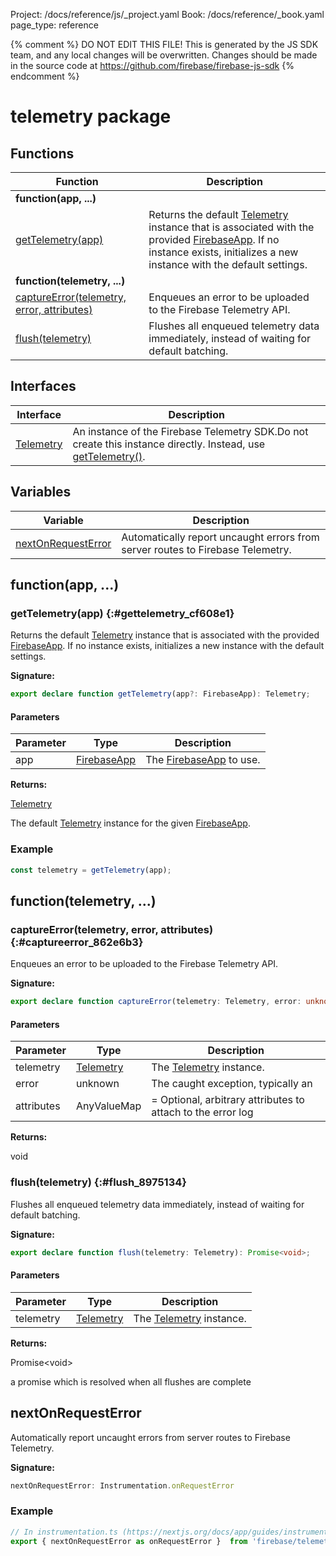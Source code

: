 Project: /docs/reference/js/_project.yaml
Book: /docs/reference/_book.yaml
page_type: reference

{% comment %}
DO NOT EDIT THIS FILE!
This is generated by the JS SDK team, and any local changes will be
overwritten. Changes should be made in the source code at
https://github.com/firebase/firebase-js-sdk
{% endcomment %}

# telemetry package

## Functions

|  Function | Description |
|  --- | --- |
|  <b>function(app, ...)</b> |
|  [getTelemetry(app)](./telemetry.md#gettelemetry_cf608e1) | Returns the default [Telemetry](./telemetry.telemetry.md#telemetry_interface) instance that is associated with the provided [FirebaseApp](./app.firebaseapp.md#firebaseapp_interface)<!-- -->. If no instance exists, initializes a new instance with the default settings. |
|  <b>function(telemetry, ...)</b> |
|  [captureError(telemetry, error, attributes)](./telemetry.md#captureerror_862e6b3) | Enqueues an error to be uploaded to the Firebase Telemetry API. |
|  [flush(telemetry)](./telemetry.md#flush_8975134) | Flushes all enqueued telemetry data immediately, instead of waiting for default batching. |

## Interfaces

|  Interface | Description |
|  --- | --- |
|  [Telemetry](./telemetry.telemetry.md#telemetry_interface) | An instance of the Firebase Telemetry SDK.<!-- -->Do not create this instance directly. Instead, use [getTelemetry()](./telemetry.md#gettelemetry_cf608e1)<!-- -->. |

## Variables

|  Variable | Description |
|  --- | --- |
|  [nextOnRequestError](./telemetry.md#nextonrequesterror) | Automatically report uncaught errors from server routes to Firebase Telemetry. |

## function(app, ...)

### getTelemetry(app) {:#gettelemetry_cf608e1}

Returns the default [Telemetry](./telemetry.telemetry.md#telemetry_interface) instance that is associated with the provided [FirebaseApp](./app.firebaseapp.md#firebaseapp_interface)<!-- -->. If no instance exists, initializes a new instance with the default settings.

<b>Signature:</b>

```typescript
export declare function getTelemetry(app?: FirebaseApp): Telemetry;
```

#### Parameters

|  Parameter | Type | Description |
|  --- | --- | --- |
|  app | [FirebaseApp](./app.firebaseapp.md#firebaseapp_interface) | The [FirebaseApp](./app.firebaseapp.md#firebaseapp_interface) to use. |

<b>Returns:</b>

[Telemetry](./telemetry.telemetry.md#telemetry_interface)

The default [Telemetry](./telemetry.telemetry.md#telemetry_interface) instance for the given [FirebaseApp](./app.firebaseapp.md#firebaseapp_interface)<!-- -->.

### Example


```javascript
const telemetry = getTelemetry(app);

```

## function(telemetry, ...)

### captureError(telemetry, error, attributes) {:#captureerror_862e6b3}

Enqueues an error to be uploaded to the Firebase Telemetry API.

<b>Signature:</b>

```typescript
export declare function captureError(telemetry: Telemetry, error: unknown, attributes?: AnyValueMap): void;
```

#### Parameters

|  Parameter | Type | Description |
|  --- | --- | --- |
|  telemetry | [Telemetry](./telemetry.telemetry.md#telemetry_interface) | The [Telemetry](./telemetry.telemetry.md#telemetry_interface) instance. |
|  error | unknown | The caught exception, typically an  |
|  attributes | AnyValueMap | = Optional, arbitrary attributes to attach to the error log |

<b>Returns:</b>

void

### flush(telemetry) {:#flush_8975134}

Flushes all enqueued telemetry data immediately, instead of waiting for default batching.

<b>Signature:</b>

```typescript
export declare function flush(telemetry: Telemetry): Promise<void>;
```

#### Parameters

|  Parameter | Type | Description |
|  --- | --- | --- |
|  telemetry | [Telemetry](./telemetry.telemetry.md#telemetry_interface) | The [Telemetry](./telemetry.telemetry.md#telemetry_interface) instance. |

<b>Returns:</b>

Promise&lt;void&gt;

a promise which is resolved when all flushes are complete

## nextOnRequestError

Automatically report uncaught errors from server routes to Firebase Telemetry.

<b>Signature:</b>

```typescript
nextOnRequestError: Instrumentation.onRequestError
```

### Example


```javascript
// In instrumentation.ts (https://nextjs.org/docs/app/guides/instrumentation):
export { nextOnRequestError as onRequestError }  from 'firebase/telemetry'

```

